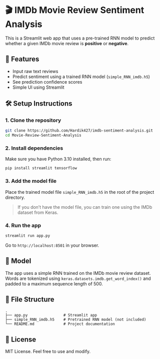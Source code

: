 
# 🎬 IMDb Movie Review Sentiment Analysis

This is a Streamlit web app that uses a pre-trained RNN model to predict whether a given IMDb movie review is **positive** or **negative**.

## 🚀 Features

- Input raw text reviews
- Predict sentiment using a trained RNN model (`simple_RNN_imdb.h5`)
- See prediction confidence scores
- Simple UI using Streamlit

## 🛠️ Setup Instructions

### 1. Clone the repository

```bash
git clone https://github.com/Hardik427/imdb-sentiment-analysis.git
cd Movie-Review-Sentiment-Analysis
```

### 2. Install dependencies

Make sure you have Python 3.10 installed, then run:

```bash
pip install streamlit tensorflow
```

### 3. Add the model file

Place the trained model file `simple_RNN_imdb.h5` in the root of the project directory.

> If you don’t have the model file, you can train one using the IMDb dataset from Keras.

### 4. Run the app

```bash
streamlit run app.py
```

Go to `http://localhost:8501` in your browser.

## 🧠 Model

The app uses a simple RNN trained on the IMDb movie review dataset. Words are tokenized using `keras.datasets.imdb.get_word_index()` and padded to a maximum sequence length of 500.

## 📂 File Structure

```
.
├── app.py                # Streamlit app
├── simple_RNN_imdb.h5    # Pretrained RNN model (not included)
└── README.md             # Project documentation
```

## 📄 License

MIT License. Feel free to use and modify.
